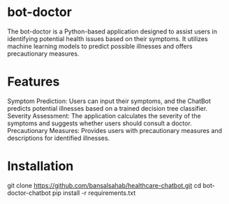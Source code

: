 # bot-doctor
The bot-doctor is a Python-based application designed to assist users in identifying potential health issues based on their symptoms. It utilizes machine learning models to predict possible illnesses and offers precautionary measures.

# Features
Symptom Prediction: Users can input their symptoms, and the ChatBot predicts potential illnesses based on a trained decision tree classifier.
Severity Assessment: The application calculates the severity of the symptoms and suggests whether users should consult a doctor.
Precautionary Measures: Provides users with precautionary measures and descriptions for identified illnesses.

# Installation
git clone https://github.com/bansalsahab/healthcare-chatbot.git
cd bot-doctor-chatbot
pip install -r requirements.txt
